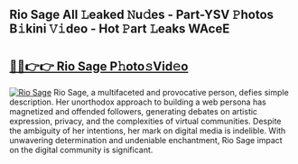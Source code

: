 ## Rio Sage All 𝙻eaked 𝙽u𝚍es - Part-YSV 𝙿hotos B𝚒kini 𝚅𝚒deo - Hot 𝙿art 𝙻eaks WAceE

# <h2><a href="http://ld6cf0.urlbe.top/?page=Rio+Sage">🔗🔗👉👉 Rio Sage P𝚑oto𝚜Vid𝚎o</a></h2>

[![Rio Sage](https://i.imgur.com/eBuTRDB.gif)](http://ld6cf0.urlbe.top/?page=Rio+Sage)
Rio Sage, a multifaceted and provocative person, defies simple description. Her unorthodox approach to building a web persona has magnetized and offended followers, generating debates on artistic expression, privacy, and the complexities of virtual communities. Despite the ambiguity of her intentions, her mark on digital media is indelible. With unwavering determination and undeniable enchantment, Rio Sage impact on the digital community is significant.
